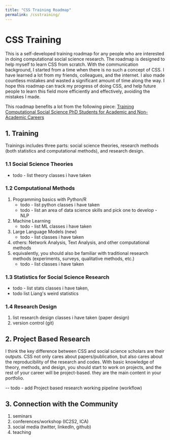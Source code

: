 ```yaml
---
title: "CSS Training Roadmap"
permalink: /csstraining/
---
```


# CSS Training

This is a self-developed training roadmap for any people who are interested in doing computational social science research. The roadmap is designed to help myself to learn CSS from scratch. With the communication background, I started from a time when there is no such a concept of CSS. I have learned a lot from my friends, colleagues, and the internet. I also made countless mistakes and wasted a significant amount of time along the way. I hope this roadmap can track my progress of doing CSS, and help future people to learn this field more efficiently and effectively, avoiding the mistakes I made. 

This roadmap benefits a lot from the following piece: [Training Computational Social Science PhD Students for Academic and Non-Academic Careers](https://www.cambridge.org/core/journals/ps-political-science-and-politics/article/training-computational-social-science-phd-students-for-academic-and-nonacademic-careers/1455690939833B9FFCAC664D4E412057)

## 1. Training 
Trainings includes three parts: social science theories, research methods (both statistics and computational methods), and research design. 
### 1.1 Social Science Theories 
- todo - list theory classes i have taken
### 1.2 Computational Methods
1. Programming basics with Python/R
    - todo - list python classes i have taken
    - todo - list an area of data science skills and pick one to develop - NLP
2. Machine Learning
    - todo - list ML classes i have taken
3. Large Language Models (new)
    - todo - list classes i have taken
4. others: Network Analysis, Text Analysis, and other computational methods
5. equivalently, you should also be familiar with traditional research methods (experiments, surveys, qualitative methods, etc.)
    - todo - list classes i have taken
### 1.3 Statistics for Social Science Research
- todo - list stats classes i have taken, 
- todo list Liang's weird statistics
### 1.4 Research Design
1. list research design classes i have taken (paper design)
2. version control (git)

## 2. Project Based Research
I think the key difference between CSS and social science scholars are their outputs. CSS not only cares about papers/publication, but also cares about the reproducibility of the research and codes. With basic knowledge of theory, methods, and design, you should start to work on projects, and the rest of your career will be project-based. they are the main content in your portfolio. 

-- todo - add Project based research working pipeline (workflow)

## 3. Connection with the Community
1. seminars
2. conferences/workshop (IC2S2, ICA)
3. social media (twitter, linkedIn, github)
4. teaching